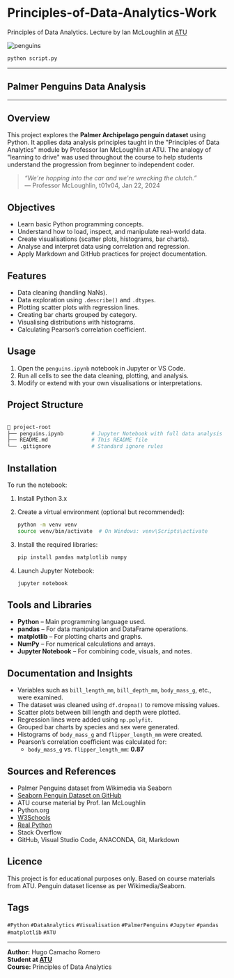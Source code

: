 # Principles-of-Data-Analytics-Work

Principles of Data Analytics. Lecture by Ian McLoughlin at [ATU](https://www.atu.ie/)

![penguins](https://allisonhorst.github.io/palmerpenguins/logo.png) 

```bash
python script.py
```

---

## Palmer Penguins Data Analysis

---

## Overview

This project explores the **Palmer Archipelago penguin dataset** using Python. It applies data analysis principles taught in the "Principles of Data Analytics" module by Professor Ian McLoughlin at ATU. The analogy of "learning to drive" was used throughout the course to help students understand the progression from beginner to independent coder.

> _“We're hopping into the car and we're wrecking the clutch.”_  
> — Professor McLoughlin, t01v04, Jan 22, 2024

## Objectives

- Learn basic Python programming concepts.
- Understand how to load, inspect, and manipulate real-world data.
- Create visualisations (scatter plots, histograms, bar charts).
- Analyse and interpret data using correlation and regression.
- Apply Markdown and GitHub practices for project documentation.

## Features

- Data cleaning (handling NaNs).
- Data exploration using `.describe()` and `.dtypes`.
- Plotting scatter plots with regression lines.
- Creating bar charts grouped by category.
- Visualising distributions with histograms.
- Calculating Pearson’s correlation coefficient.

## Usage

1. Open the `penguins.ipynb` notebook in Jupyter or VS Code.
2. Run all cells to see the data cleaning, plotting, and analysis.
3. Modify or extend with your own visualisations or interpretations.

## Project Structure

```bash

📁 project-root
├── penguins.ipynb         # Jupyter Notebook with full data analysis
├── README.md              # This README file
└── .gitignore             # Standard ignore rules
```

## Installation

To run the notebook:

1. Install Python 3.x  
2. Create a virtual environment (optional but recommended):
   ```bash
   python -m venv venv
   source venv/bin/activate  # On Windows: venv\Scripts\activate
   ```
3. Install the required libraries:
   ```bash
   pip install pandas matplotlib numpy
   ```

4. Launch Jupyter Notebook:
   ```bash
   jupyter notebook
   ```

## Tools and Libraries

- **Python** – Main programming language used.
- **pandas** – For data manipulation and DataFrame operations.
- **matplotlib** – For plotting charts and graphs.
- **NumPy** – For numerical calculations and arrays.
- **Jupyter Notebook** – For combining code, visuals, and notes.

## Documentation and Insights

- Variables such as `bill_length_mm`, `bill_depth_mm`, `body_mass_g`, etc., were examined.
- The dataset was cleaned using `df.dropna()` to remove missing values.
- Scatter plots between bill length and depth were plotted.
- Regression lines were added using `np.polyfit`.
- Grouped bar charts by species and sex were generated.
- Histograms of `body_mass_g` and `flipper_length_mm` were created.
- Pearson’s correlation coefficient was calculated for:
  - `body_mass_g` vs. `flipper_length_mm`: **0.87**

## Sources and References

- Palmer Penguins dataset from Wikimedia via Seaborn
- [Seaborn Penguin Dataset on GitHub](https://github.com/mwaskom/seaborn-data)
- ATU course material by Prof. Ian McLoughlin
- Python.org
- [W3Schools](https://www.w3schools.com/python/)
- [Real Python](https://realpython.com/)
- Stack Overflow
- GitHub, Visual Studio Code, ANACONDA, Git, Markdown

## Licence

This project is for educational purposes only. Based on course materials from ATU. Penguin dataset license as per Wikimedia/Seaborn.

## Tags

`#Python` `#DataAnalytics` `#Visualisation` `#PalmerPenguins` `#Jupyter` `#pandas` `#matplotlib` `#ATU`

---

**Author:** Hugo Camacho Romero  
**Student at [ATU](https://www.atu.ie/)**  
**Course:** Principles of Data Analytics
  
